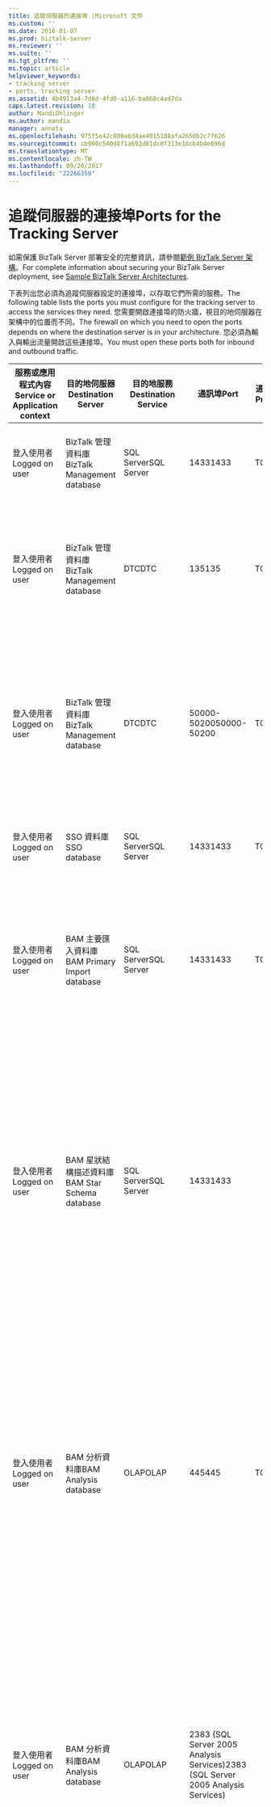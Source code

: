 ```yaml
---
title: 追蹤伺服器的連接埠 |Microsoft 文件
ms.custom: ''
ms.date: 2016-01-07
ms.prod: biztalk-server
ms.reviewer: ''
ms.suite: ''
ms.tgt_pltfrm: ''
ms.topic: article
helpviewer_keywords:
- tracking server
- ports, tracking server
ms.assetid: 4b4913a4-7d8d-4fd0-a116-ba868c4ad7da
caps.latest.revision: 18
author: MandiOhlinger
ms.author: mandia
manager: anneta
ms.openlocfilehash: 975f5e42c800a6d4ae4015108afa2650b2c7f626
ms.sourcegitcommit: cb908c540d8f1a692d01dc8f313e16cb4b4e696d
ms.translationtype: MT
ms.contentlocale: zh-TW
ms.lasthandoff: 09/20/2017
ms.locfileid: "22266350"
---
```

# <a name="ports-for-the-tracking-server"></a><span data-ttu-id="cb13b-102">追蹤伺服器的連接埠</span><span class="sxs-lookup"><span data-stu-id="cb13b-102">Ports for the Tracking Server</span></span>
<span data-ttu-id="cb13b-103">如需保護 BizTalk Server 部署安全的完整資訊，請參閱[範例 BizTalk Server 架構](../core/sample-biztalk-server-architectures.md)。</span><span class="sxs-lookup"><span data-stu-id="cb13b-103">For complete information about securing your BizTalk Server deployment, see [Sample BizTalk Server Architectures](../core/sample-biztalk-server-architectures.md).</span></span>  
  
 <span data-ttu-id="cb13b-104">下表列出您必須為追蹤伺服器設定的連接埠，以存取它們所需的服務。</span><span class="sxs-lookup"><span data-stu-id="cb13b-104">The following table lists the ports you must configure for the tracking server to access the services they need.</span></span> <span data-ttu-id="cb13b-105">您需要開啟連接埠的防火牆，視目的地伺服器在架構中的位置而不同。</span><span class="sxs-lookup"><span data-stu-id="cb13b-105">The firewall on which you need to open the ports depends on where the destination server is in your architecture.</span></span> <span data-ttu-id="cb13b-106">您必須為輸入與輸出流量開啟這些連接埠。</span><span class="sxs-lookup"><span data-stu-id="cb13b-106">You must open these ports both for inbound and outbound traffic.</span></span>  
  
|<span data-ttu-id="cb13b-107">服務或應用程式內容</span><span class="sxs-lookup"><span data-stu-id="cb13b-107">Service or Application context</span></span>|<span data-ttu-id="cb13b-108">目的地伺服器</span><span class="sxs-lookup"><span data-stu-id="cb13b-108">Destination Server</span></span>|<span data-ttu-id="cb13b-109">目的地服務</span><span class="sxs-lookup"><span data-stu-id="cb13b-109">Destination Service</span></span>|<span data-ttu-id="cb13b-110">通訊埠</span><span class="sxs-lookup"><span data-stu-id="cb13b-110">Port</span></span>|<span data-ttu-id="cb13b-111">通訊協定</span><span class="sxs-lookup"><span data-stu-id="cb13b-111">Protocol</span></span>|<span data-ttu-id="cb13b-112">Reason</span><span class="sxs-lookup"><span data-stu-id="cb13b-112">Reason</span></span>|  
|------------------------------------|------------------------|-------------------------|----------|--------------|------------|  
|<span data-ttu-id="cb13b-113">登入使用者</span><span class="sxs-lookup"><span data-stu-id="cb13b-113">Logged on user</span></span>|<span data-ttu-id="cb13b-114">BizTalk 管理資料庫</span><span class="sxs-lookup"><span data-stu-id="cb13b-114">BizTalk Management database</span></span>|<span data-ttu-id="cb13b-115">SQL Server</span><span class="sxs-lookup"><span data-stu-id="cb13b-115">SQL Server</span></span>|<span data-ttu-id="cb13b-116">1433</span><span class="sxs-lookup"><span data-stu-id="cb13b-116">1433</span></span>|<span data-ttu-id="cb13b-117">TCP</span><span class="sxs-lookup"><span data-stu-id="cb13b-117">TCP</span></span>|<span data-ttu-id="cb13b-118">建立和設定 BizTalk 管理資料庫</span><span class="sxs-lookup"><span data-stu-id="cb13b-118">To create and configure the BizTalk Management database</span></span>|  
|<span data-ttu-id="cb13b-119">登入使用者</span><span class="sxs-lookup"><span data-stu-id="cb13b-119">Logged on user</span></span>|<span data-ttu-id="cb13b-120">BizTalk 管理資料庫</span><span class="sxs-lookup"><span data-stu-id="cb13b-120">BizTalk Management database</span></span>|<span data-ttu-id="cb13b-121">DTC</span><span class="sxs-lookup"><span data-stu-id="cb13b-121">DTC</span></span>|<span data-ttu-id="cb13b-122">135</span><span class="sxs-lookup"><span data-stu-id="cb13b-122">135</span></span>|<span data-ttu-id="cb13b-123">TCP</span><span class="sxs-lookup"><span data-stu-id="cb13b-123">TCP</span></span>|<span data-ttu-id="cb13b-124">用於更新和擷取資料庫資訊的 SQL Server 交易連線</span><span class="sxs-lookup"><span data-stu-id="cb13b-124">Transacted connection to SQL Server to update and retrieve information from the database</span></span>|  
|<span data-ttu-id="cb13b-125">登入使用者</span><span class="sxs-lookup"><span data-stu-id="cb13b-125">Logged on user</span></span>|<span data-ttu-id="cb13b-126">BizTalk 管理資料庫</span><span class="sxs-lookup"><span data-stu-id="cb13b-126">BizTalk Management database</span></span>|<span data-ttu-id="cb13b-127">DTC</span><span class="sxs-lookup"><span data-stu-id="cb13b-127">DTC</span></span>|<span data-ttu-id="cb13b-128">50000-50200</span><span class="sxs-lookup"><span data-stu-id="cb13b-128">50000-50200</span></span>|<span data-ttu-id="cb13b-129">TCP</span><span class="sxs-lookup"><span data-stu-id="cb13b-129">TCP</span></span>|<span data-ttu-id="cb13b-130">次要 RPC 連接埠**附註：** 您可能需要開啟多個次要的 RPC 連接埠，根據您的伺服器負載。</span><span class="sxs-lookup"><span data-stu-id="cb13b-130">Secondary RPC ports **Note:**  You may need to open more secondary RPC ports depending on your server load.</span></span>|  
|<span data-ttu-id="cb13b-131">登入使用者</span><span class="sxs-lookup"><span data-stu-id="cb13b-131">Logged on user</span></span>|<span data-ttu-id="cb13b-132">SSO 資料庫</span><span class="sxs-lookup"><span data-stu-id="cb13b-132">SSO database</span></span>|<span data-ttu-id="cb13b-133">SQL Server</span><span class="sxs-lookup"><span data-stu-id="cb13b-133">SQL Server</span></span>|<span data-ttu-id="cb13b-134">1433</span><span class="sxs-lookup"><span data-stu-id="cb13b-134">1433</span></span>|<span data-ttu-id="cb13b-135">TCP</span><span class="sxs-lookup"><span data-stu-id="cb13b-135">TCP</span></span>|<span data-ttu-id="cb13b-136">供 SSO 服務連線到 SSO 資料庫</span><span class="sxs-lookup"><span data-stu-id="cb13b-136">For the SSO Service to connect to the SSO database</span></span>|  
|<span data-ttu-id="cb13b-137">登入使用者</span><span class="sxs-lookup"><span data-stu-id="cb13b-137">Logged on user</span></span>|<span data-ttu-id="cb13b-138">BAM 主要匯入資料庫</span><span class="sxs-lookup"><span data-stu-id="cb13b-138">BAM Primary Import database</span></span>|<span data-ttu-id="cb13b-139">SQL Server</span><span class="sxs-lookup"><span data-stu-id="cb13b-139">SQL Server</span></span>|<span data-ttu-id="cb13b-140">1433</span><span class="sxs-lookup"><span data-stu-id="cb13b-140">1433</span></span>|<span data-ttu-id="cb13b-141">TCP</span><span class="sxs-lookup"><span data-stu-id="cb13b-141">TCP</span></span>|<span data-ttu-id="cb13b-142">驗證 BAM 主要匯入資料庫。</span><span class="sxs-lookup"><span data-stu-id="cb13b-142">To validate the BAM Primary Import database.</span></span> <span data-ttu-id="cb13b-143">追蹤主控件會在執行階段連線到此資料庫。</span><span class="sxs-lookup"><span data-stu-id="cb13b-143">The Tracking host connects to this database during run time.</span></span>|  
|<span data-ttu-id="cb13b-144">登入使用者</span><span class="sxs-lookup"><span data-stu-id="cb13b-144">Logged on user</span></span>|<span data-ttu-id="cb13b-145">BAM 星狀結構描述資料庫</span><span class="sxs-lookup"><span data-stu-id="cb13b-145">BAM Star Schema database</span></span>|<span data-ttu-id="cb13b-146">SQL Server</span><span class="sxs-lookup"><span data-stu-id="cb13b-146">SQL Server</span></span>|<span data-ttu-id="cb13b-147">1433</span><span class="sxs-lookup"><span data-stu-id="cb13b-147">1433</span></span>||<span data-ttu-id="cb13b-148">更新和擷取資料庫的資訊。</span><span class="sxs-lookup"><span data-stu-id="cb13b-148">To update and retrieve information from the database.</span></span> <span data-ttu-id="cb13b-149">**注意：** 追蹤主控件執行 BizTalk 組態管理員，從這台伺服器建立新的 BizTalk 群組時，才會連接到此資料庫。</span><span class="sxs-lookup"><span data-stu-id="cb13b-149">**Note:**  The Tracking host connects to this database only when you run the BizTalk Configuration Manager to create a new BizTalk group from this server.</span></span>|  
|<span data-ttu-id="cb13b-150">登入使用者</span><span class="sxs-lookup"><span data-stu-id="cb13b-150">Logged on user</span></span>|<span data-ttu-id="cb13b-151">BAM 分析資料庫</span><span class="sxs-lookup"><span data-stu-id="cb13b-151">BAM Analysis database</span></span>|<span data-ttu-id="cb13b-152">OLAP</span><span class="sxs-lookup"><span data-stu-id="cb13b-152">OLAP</span></span>|<span data-ttu-id="cb13b-153">445</span><span class="sxs-lookup"><span data-stu-id="cb13b-153">445</span></span>|<span data-ttu-id="cb13b-154">TCP</span><span class="sxs-lookup"><span data-stu-id="cb13b-154">TCP</span></span>|<span data-ttu-id="cb13b-155">在遠端電腦建立 OLAP 資料檔案 (.mdb)。</span><span class="sxs-lookup"><span data-stu-id="cb13b-155">To create the OLAP data file (.mdb) on the remote computer.</span></span> <span data-ttu-id="cb13b-156">**注意：** 追蹤主控件執行 BizTalk 組態管理員，從這台伺服器建立新的 BizTalk 群組時，才會連接到此資料庫。</span><span class="sxs-lookup"><span data-stu-id="cb13b-156">**Note:**  The Tracking host connects to this database only when you run the BizTalk Configuration Manager to create a new BizTalk group from this server.</span></span>|  
|<span data-ttu-id="cb13b-157">登入使用者</span><span class="sxs-lookup"><span data-stu-id="cb13b-157">Logged on user</span></span>|<span data-ttu-id="cb13b-158">BAM 分析資料庫</span><span class="sxs-lookup"><span data-stu-id="cb13b-158">BAM Analysis database</span></span>|<span data-ttu-id="cb13b-159">OLAP</span><span class="sxs-lookup"><span data-stu-id="cb13b-159">OLAP</span></span>|<span data-ttu-id="cb13b-160">2383 (SQL Server 2005 Analysis Services)</span><span class="sxs-lookup"><span data-stu-id="cb13b-160">2383 (SQL Server 2005 Analysis Services)</span></span>||<span data-ttu-id="cb13b-161">若要建立和設定 BAM 分析資料庫**附註：** 追蹤主控件執行 BizTalk 組態管理員，從這台伺服器建立新的 BizTalk 群組時，才會連接到此資料庫。</span><span class="sxs-lookup"><span data-stu-id="cb13b-161">To create and configure the BAM Analysis database **Note:**  The Tracking host connects to this database only when you run the BizTalk Configuration Manager to create a new BizTalk group from this server.</span></span>|  
|<span data-ttu-id="cb13b-162">登入使用者</span><span class="sxs-lookup"><span data-stu-id="cb13b-162">Logged on user</span></span>|<span data-ttu-id="cb13b-163">BAM 分析資料庫</span><span class="sxs-lookup"><span data-stu-id="cb13b-163">BAM Analysis database</span></span>|<span data-ttu-id="cb13b-164">OLAP</span><span class="sxs-lookup"><span data-stu-id="cb13b-164">OLAP</span></span>|<span data-ttu-id="cb13b-165">2725</span><span class="sxs-lookup"><span data-stu-id="cb13b-165">2725</span></span>|<span data-ttu-id="cb13b-166">TCP</span><span class="sxs-lookup"><span data-stu-id="cb13b-166">TCP</span></span>|<span data-ttu-id="cb13b-167">擷取資料以進行分析 （樞紐分析表報表）**附註：** 追蹤主控件執行 BizTalk 組態管理員，從這台伺服器建立新的 BizTalk 群組時，才會連接到此資料庫。</span><span class="sxs-lookup"><span data-stu-id="cb13b-167">For data retrieval for analysis (PivotTable reports) **Note:**  The Tracking host connects to this database only when you run the BizTalk Configuration Manager to create a new BizTalk group from this server.</span></span>|  
|<span data-ttu-id="cb13b-168">登入使用者</span><span class="sxs-lookup"><span data-stu-id="cb13b-168">Logged on user</span></span>|<span data-ttu-id="cb13b-169">追蹤資料庫</span><span class="sxs-lookup"><span data-stu-id="cb13b-169">Tracking database</span></span>|<span data-ttu-id="cb13b-170">SQL Server</span><span class="sxs-lookup"><span data-stu-id="cb13b-170">SQL Server</span></span>|<span data-ttu-id="cb13b-171">1433</span><span class="sxs-lookup"><span data-stu-id="cb13b-171">1433</span></span>|<span data-ttu-id="cb13b-172">TCP</span><span class="sxs-lookup"><span data-stu-id="cb13b-172">TCP</span></span>|<span data-ttu-id="cb13b-173">更新和擷取資料庫的資訊</span><span class="sxs-lookup"><span data-stu-id="cb13b-173">To update and retrieve information from the database</span></span>|  
|<span data-ttu-id="cb13b-174">登入使用者</span><span class="sxs-lookup"><span data-stu-id="cb13b-174">Logged on user</span></span>|<span data-ttu-id="cb13b-175">MessageBox 資料庫</span><span class="sxs-lookup"><span data-stu-id="cb13b-175">MessageBox database</span></span>|<span data-ttu-id="cb13b-176">SQL</span><span class="sxs-lookup"><span data-stu-id="cb13b-176">SQL</span></span>|<span data-ttu-id="cb13b-177">1433</span><span class="sxs-lookup"><span data-stu-id="cb13b-177">1433</span></span>|<span data-ttu-id="cb13b-178">TCP</span><span class="sxs-lookup"><span data-stu-id="cb13b-178">TCP</span></span>|<span data-ttu-id="cb13b-179">更新和擷取資料庫的資訊</span><span class="sxs-lookup"><span data-stu-id="cb13b-179">To update and retrieve information from the database</span></span>|  
|<span data-ttu-id="cb13b-180">登入使用者</span><span class="sxs-lookup"><span data-stu-id="cb13b-180">Logged on user</span></span>|<span data-ttu-id="cb13b-181">MessageBox 資料庫</span><span class="sxs-lookup"><span data-stu-id="cb13b-181">MessageBox database</span></span>|<span data-ttu-id="cb13b-182">DTC</span><span class="sxs-lookup"><span data-stu-id="cb13b-182">DTC</span></span>|<span data-ttu-id="cb13b-183">135</span><span class="sxs-lookup"><span data-stu-id="cb13b-183">135</span></span>|<span data-ttu-id="cb13b-184">TCO</span><span class="sxs-lookup"><span data-stu-id="cb13b-184">TCO</span></span>|<span data-ttu-id="cb13b-185">SQL Server 交易連線</span><span class="sxs-lookup"><span data-stu-id="cb13b-185">Transacted connection to SQL Server</span></span>|  
|<span data-ttu-id="cb13b-186">登入使用者</span><span class="sxs-lookup"><span data-stu-id="cb13b-186">Logged on user</span></span>|<span data-ttu-id="cb13b-187">MessageBox 資料庫</span><span class="sxs-lookup"><span data-stu-id="cb13b-187">MessageBox database</span></span>|<span data-ttu-id="cb13b-188">DTC</span><span class="sxs-lookup"><span data-stu-id="cb13b-188">DTC</span></span>|<span data-ttu-id="cb13b-189">50000-50200</span><span class="sxs-lookup"><span data-stu-id="cb13b-189">50000-50200</span></span>||<span data-ttu-id="cb13b-190">次要 RPC 連接埠</span><span class="sxs-lookup"><span data-stu-id="cb13b-190">Secondary RPC ports</span></span>|  
|<span data-ttu-id="cb13b-191">登入使用者</span><span class="sxs-lookup"><span data-stu-id="cb13b-191">Logged on user</span></span>|<span data-ttu-id="cb13b-192">BAM 封存資料庫</span><span class="sxs-lookup"><span data-stu-id="cb13b-192">BAM Archive database</span></span>|<span data-ttu-id="cb13b-193">SQL Server</span><span class="sxs-lookup"><span data-stu-id="cb13b-193">SQL Server</span></span>|<span data-ttu-id="cb13b-194">1433</span><span class="sxs-lookup"><span data-stu-id="cb13b-194">1433</span></span>|<span data-ttu-id="cb13b-195">TCP</span><span class="sxs-lookup"><span data-stu-id="cb13b-195">TCP</span></span>|<span data-ttu-id="cb13b-196">若要更新，並從資料庫擷取資訊**附註：** 追蹤主控件執行 BizTalk 組態管理員，從這台伺服器建立新的 BizTalk 群組時，才會連接到此資料庫。</span><span class="sxs-lookup"><span data-stu-id="cb13b-196">To update and retrieve information from the database **Note:**  The Tracking host connects to this database only when you run the BizTalk Configuration Manager to create a new BizTalk group from this server.</span></span>|  
|<span data-ttu-id="cb13b-197">SSO 服務帳戶</span><span class="sxs-lookup"><span data-stu-id="cb13b-197">SSO service account</span></span>|<span data-ttu-id="cb13b-198">SSO 資料庫</span><span class="sxs-lookup"><span data-stu-id="cb13b-198">SSO database</span></span>|<span data-ttu-id="cb13b-199">SQL Server</span><span class="sxs-lookup"><span data-stu-id="cb13b-199">SQL Server</span></span>|<span data-ttu-id="cb13b-200">1433</span><span class="sxs-lookup"><span data-stu-id="cb13b-200">1433</span></span>|<span data-ttu-id="cb13b-201">TCP</span><span class="sxs-lookup"><span data-stu-id="cb13b-201">TCP</span></span>|<span data-ttu-id="cb13b-202">更新和擷取資料庫的資訊</span><span class="sxs-lookup"><span data-stu-id="cb13b-202">To update and retrieve information from the database</span></span>|  
|<span data-ttu-id="cb13b-203">SSO 服務帳戶</span><span class="sxs-lookup"><span data-stu-id="cb13b-203">SSO service account</span></span>|<span data-ttu-id="cb13b-204">主要密碼伺服器</span><span class="sxs-lookup"><span data-stu-id="cb13b-204">Master secret server</span></span>|<span data-ttu-id="cb13b-205">主要密碼服務</span><span class="sxs-lookup"><span data-stu-id="cb13b-205">Master Secret service</span></span>|<span data-ttu-id="cb13b-206">135</span><span class="sxs-lookup"><span data-stu-id="cb13b-206">135</span></span>|<span data-ttu-id="cb13b-207">TCP</span><span class="sxs-lookup"><span data-stu-id="cb13b-207">TCP</span></span>|<span data-ttu-id="cb13b-208">供 SSO 服務連接到主要密碼伺服器的 SQL Server 交易連線</span><span class="sxs-lookup"><span data-stu-id="cb13b-208">Transacted connection to SQL Server for the SSO service to connect to the master secret server</span></span>|  
|<span data-ttu-id="cb13b-209">SSO 服務帳戶</span><span class="sxs-lookup"><span data-stu-id="cb13b-209">SSO service account</span></span>|<span data-ttu-id="cb13b-210">主要密碼伺服器</span><span class="sxs-lookup"><span data-stu-id="cb13b-210">Master secret server</span></span>|<span data-ttu-id="cb13b-211">次要 RPC</span><span class="sxs-lookup"><span data-stu-id="cb13b-211">Secondary RPC</span></span>|<span data-ttu-id="cb13b-212">50000-50200</span><span class="sxs-lookup"><span data-stu-id="cb13b-212">50000-50200</span></span>|<span data-ttu-id="cb13b-213">TCP</span><span class="sxs-lookup"><span data-stu-id="cb13b-213">TCP</span></span>|<span data-ttu-id="cb13b-214">供 SSO 服務連線到主要密碼伺服器的次要 RPC 連接埠</span><span class="sxs-lookup"><span data-stu-id="cb13b-214">Secondary RPC ports for SSO service to connect to the master secret server</span></span>|  
  
## <a name="see-also"></a><span data-ttu-id="cb13b-215">另請參閱</span><span class="sxs-lookup"><span data-stu-id="cb13b-215">See Also</span></span>  
 <span data-ttu-id="cb13b-216">[伺服器命名慣例](../core/server-naming-conventions.md) </span><span class="sxs-lookup"><span data-stu-id="cb13b-216">[Server Naming Conventions](../core/server-naming-conventions.md) </span></span>  
 <span data-ttu-id="cb13b-217">[訊息與執行個體資料追蹤的安全性考量](../core/security-considerations-for-message-and-instance-data-tracking.md) </span><span class="sxs-lookup"><span data-stu-id="cb13b-217">[Security Considerations for Message and Instance Data Tracking](../core/security-considerations-for-message-and-instance-data-tracking.md) </span></span>  
 <span data-ttu-id="cb13b-218">[具有資訊工作者服務的大型分散式的架構](../core/large-distributed-architecture-with-information-worker-services.md) </span><span class="sxs-lookup"><span data-stu-id="cb13b-218">[Large Distributed Architecture with Information Worker Services](../core/large-distributed-architecture-with-information-worker-services.md) </span></span>  
 <span data-ttu-id="cb13b-219">[必要的連接埠，以便讓 BizTalk Server](../core/required-ports-for-biztalk-server.md) </span><span class="sxs-lookup"><span data-stu-id="cb13b-219">[Required Ports for BizTalk Server](../core/required-ports-for-biztalk-server.md) </span></span>  
 [<span data-ttu-id="cb13b-220">BizTalk Server 2013 和 2013 R2 的安裝概觀</span><span class="sxs-lookup"><span data-stu-id="cb13b-220">Installation Overview for BizTalk Server 2013 and 2013 R2</span></span>](http://msdn.microsoft.com/library/8041926c-cfc9-4eaf-9c28-a2c6e8015bc5)